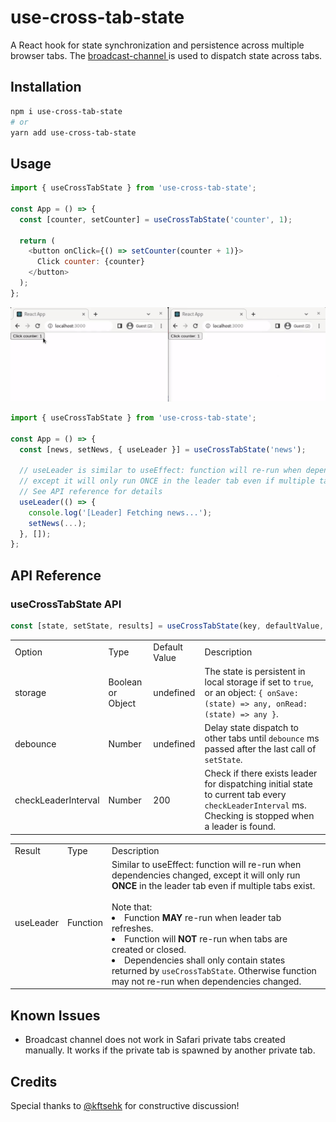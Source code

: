 # use-cross-tab-state

A React hook for state synchronization and persistence across multiple browser tabs. The [broadcast-channel
](https://github.com/pubkey/broadcast-channel) is used to dispatch state across tabs.

## Installation

```sh
npm i use-cross-tab-state
# or
yarn add use-cross-tab-state
```

## Usage

```javascript
import { useCrossTabState } from 'use-cross-tab-state';

const App = () => {
  const [counter, setCounter] = useCrossTabState('counter', 1);

  return (
    <button onClick={() => setCounter(counter + 1)}>
      Click counter: {counter}
    </button>
  );
};
```

![Counter](imgs/counter.gif)

```javascript
import { useCrossTabState } from 'use-cross-tab-state';

const App = () => {
  const [news, setNews, { useLeader }] = useCrossTabState('news');

  // useLeader is similar to useEffect: function will re-run when dependencies changed,
  // except it will only run ONCE in the leader tab even if multiple tabs exist.
  // See API reference for details
  useLeader(() => {
    console.log('[Leader] Fetching news...');
    setNews(...);
  }, []);
};
```

## API Reference

### useCrossTabState API

```javascript
const [state, setState, results] = useCrossTabState(key, defaultValue, options);
```

<table>
  <tr>
    <td> Option </td>
    <td> Type </td>
    <td> Default Value </td>
    <td> Description </td>
  </tr>
  <tr>
    <td> storage </td>
    <td> Boolean or Object </td>
    <td> undefined </td>
    <td> 
      The state is persistent in local storage if set to <code>true</code>, or an object: <code>{ onSave: (state) => any, onRead: (state) => any }</code>.
    </td>
  </tr>
  <tr>
    <td> debounce </td>
    <td> Number </td>
    <td> undefined </td>
    <td> 
      Delay state dispatch to other tabs until <code>debounce</code> ms passed after the last call of <code>setState</code>. 
    </td>
  </tr>
  <tr>
    <td> checkLeaderInterval </td>
    <td> Number </td>
    <td> 200 </td>
    <td>
      Check if there exists leader for dispatching initial state to current tab every <code>checkLeaderInterval</code> ms. Checking is stopped when a leader is found.
    </td>
  </tr>
</table>

<table>
  <tr>
    <td> Result </td>
    <td> Type </td>
    <td> Description </td>
  </tr>
  <tr>
    <td> useLeader </td>
    <td> Function </td>
    <td>
      Similar to useEffect: function will re-run when dependencies changed, except it will only run <b>ONCE</b> in the leader tab even if multiple tabs exist.
      <br />
      <br />
      Note that:
      <li>Function <b>MAY</b> re-run when leader tab refreshes.</li>
      <li>Function will <b>NOT</b> re-run when tabs are created or closed.</li>
      <li>Dependencies shall only contain states returned by <code>useCrossTabState</code>. Otherwise function may not re-run when dependencies changed.</li>
    </td>
  </tr>
</table>

## Known Issues

- Broadcast channel does not work in Safari private tabs created manually. It works if the private tab is spawned by another private tab.

## Credits

Special thanks to [@kftsehk](https://github.com/kftsehk) for constructive discussion!

